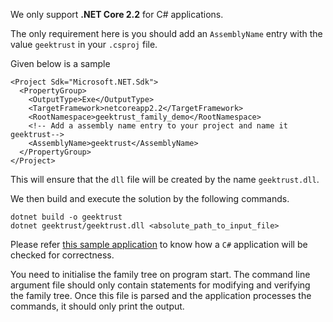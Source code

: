 We only support **.NET Core 2.2** for C# applications.

The only requirement here is you should add an `AssemblyName` entry with the value `geektrust` in your `.csproj` file. 

Given below is a sample 

```
<Project Sdk="Microsoft.NET.Sdk">
  <PropertyGroup>
    <OutputType>Exe</OutputType>
    <TargetFramework>netcoreapp2.2</TargetFramework>
    <RootNamespace>geektrust_family_demo</RootNamespace>
    <!-- Add a assembly name entry to your project and name it geektrust-->
    <AssemblyName>geektrust</AssemblyName> 
  </PropertyGroup>
</Project>
```

This will ensure that the `dll` file will be created by the name `geektrust.dll`. 

We then build and execute the solution by the following commands.

```
dotnet build -o geektrust
dotnet geektrust/geektrust.dll <absolute_path_to_input_file>
```

Please refer [this sample application](https://github.com/geektrust/geektrust-csharp-family-demo) to know how a `C#` application will be checked for correctness.

You need to initialise the family tree on program start. The command line argument file should only contain statements for modifying and verifying the family tree. Once this file is parsed and the application processes the commands, it should only print the output.
